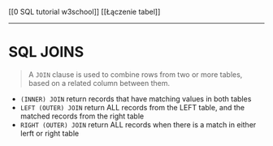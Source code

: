 [[0 SQL tutorial w3school]]
[[Łączenie tabel]]

---



# SQL JOINS

> A `JOIN` clause is used to combine rows from two or more tables, based on a related column between them.


- `(INNER) JOIN` return records that have matching values in both tables
- `LEFT (OUTER) JOIN` return ALL records from the LEFT table, and the matched records from the right table
- `RIGHT (OUTER) JOIN` return ALL records when there is a match in either lerft or right table








